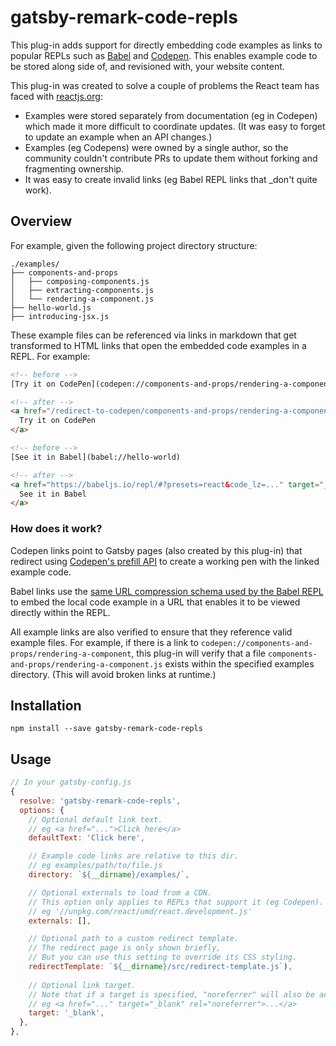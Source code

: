 # gatsby-remark-code-repls

This plug-in adds support for directly embedding code examples as links to popular REPLs such as [Babel](https://babeljs.io/repl/) and [Codepen](https://codepen.io/). This enables example code to be stored along side of, and revisioned with, your website content.

This plug-in was created to solve a couple of problems the React team has faced with [reactjs.org](https://github.com/reactjs/reactjs.org):
* Examples were stored separately from documentation (eg in Codepen) which made it more difficult to coordinate updates. (It was easy to forget to update an example when an API changes.)
* Examples (eg Codepens) were owned by a single author, so the community couldn't contribute PRs to update them without forking and fragmenting ownership.
* It was easy to create invalid links (eg Babel REPL links that _don't quite work).


## Overview

For example, given the following project directory structure:
```
./examples/
├── components-and-props
│   ├── composing-components.js
│   ├── extracting-components.js
│   └── rendering-a-component.js
├── hello-world.js
├── introducing-jsx.js
```

These example files can be referenced via links in markdown that get transformed to HTML links that open the embedded code examples in a REPL. For example:
```html
<!-- before -->
[Try it on CodePen](codepen://components-and-props/rendering-a-component)

<!-- after -->
<a href="/redirect-to-codepen/components-and-props/rendering-a-component" target="_blank">
  Try it on CodePen
</a>

<!-- before -->
[See it in Babel](babel://hello-world)

<!-- after -->
<a href="https://babeljs.io/repl/#?presets=react&code_lz=..." target="_blank">
  See it in Babel
</a>
```

### How does it work?

Codepen links point to Gatsby pages (also created by this plug-in) that redirect using [Codepen's prefill API](https://blog.codepen.io/documentation/api/prefill/) to create a working pen with the linked example code.

Babel links use the [same URL compression schema used by the Babel REPL](https://github.com/babel/website/blob/c9dd1f516985f7267eb58c286789e0c66bc0a21d/js/repl/UriUtils.js#L22-L26) to embed the local code example in a URL that enables it to be viewed directly within the REPL.

All example links are also verified to ensure that they reference valid example files. For example, if there is a link to `codepen://components-and-props/rendering-a-component`, this plug-in will verify that a file `components-and-props/rendering-a-component.js` exists within the specified examples directory. (This will avoid broken links at runtime.)

## Installation

`npm install --save gatsby-remark-code-repls`

## Usage

```javascript
// In your gatsby-config.js
{
  resolve: 'gatsby-remark-code-repls',
  options: {
    // Optional default link text.
    // eg <a href="...">Click here</a>
    defaultText: 'Click here',

    // Example code links are relative to this dir.
    // eg examples/path/to/file.js
    directory: `${__dirname}/examples/`,

    // Optional externals to load from a CDN.
    // This option only applies to REPLs that support it (eg Codepen).
    // eg '//unpkg.com/react/umd/react.development.js'
    externals: [],

    // Optional path to a custom redirect template.
    // The redirect page is only shown briefly,
    // But you can use this setting to override its CSS styling.
    redirectTemplate: `${__dirname}/src/redirect-template.js`),
    
    // Optional link target.
    // Note that if a target is specified, "noreferrer" will also be added.
    // eg <a href="..." target="_blank" rel="noreferrer">...</a>
    target: '_blank',
  },
},
```